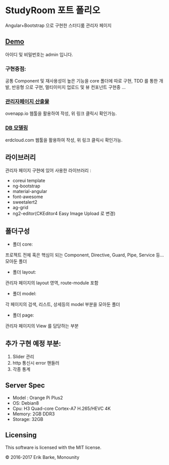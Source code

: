 # StudyRoom 포트 폴리오

Angular+Bootstrap 으로 구현한 스터디룸 관리자 페이지

## [Demo](http://221.149.240.50:8080)

아이디 및 비밀번호는 admin 입니다.

### 구현중점:

공통 Component 및 재사용성이 높은 기능을 core 폴더에 따로 구현,
TDD 를 통한 개발,
반응형 으로 구현,
멀티이미지 업로드 및 뷰 컨포넌트 구현중 ...

### [관리자페이지 산출물](https://ovenapp.io/project/MYzNyQ8I47w9O0CcJlCrUbUh6TzR3m08#fcVku)

ovenapp.io 웹툴을 활용하여 작성,
위 링크 클릭시 확인가능.

### [DB 모델링](https://www.erdcloud.com/d/5e95dCqdeBiSaHYEq)

erdcloud.com 웹툴을 활용하여 작성,
위 링크 클릭시 확인가능.

## 라이브러리

관리자 페이지 구현에 있어 사용한 라이브러리 :

- coreui template
- ng-bootstrap
- material-angular
- font-awesome
- sweetalert2
- ag-grid
- ng2-editor(CKEditor4 Easy Image Upload 로 변경)

## 폴더구성

- 폴더 core:

프로젝트 전체 혹은 핵심이 되는 Component, Directive, Guard, Pipe, Service 등... 모아둔 폴더

- 폴더 layout:

관리자 페이지의 layout 영역, route-module 포함

- 폴더 model:

각 페이지의 검색, 리스트, 상세등의 model 부분을 모아둔 폴더

- 폴더 page:

관리자 페이지의 View 를 담당하는 부분

## 추가 구현 예정 부분:

1.  Slider 관리
2.  http 통신시 error 핸들러
3.  각종 통계

## Server Spec

- Model : Orange Pi Plus2
- OS: Debian8
- Cpu: H3 Quad-core Cortex-A7 H.265/HEVC 4K
- Memory: 2GB DDR3
- Storage: 32GB

## Licensing

This software is licensed with the MIT license.

© 2016-2017 Erik Barke, Monounity

